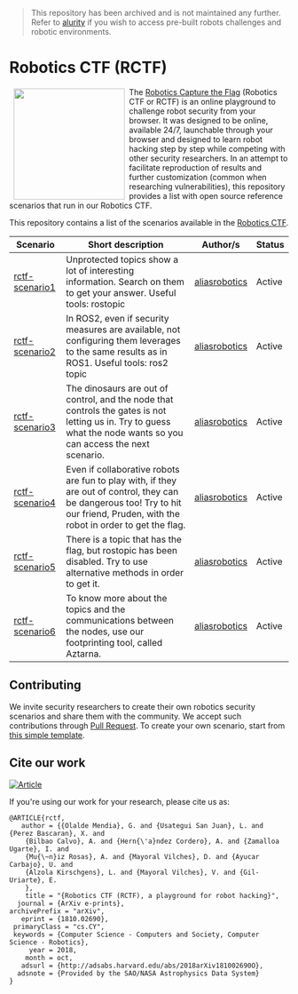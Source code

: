 > This repository has been archived and is not maintained any further. Refer to [alurity](https://aliasrobotics.com/alurity.php) if you wish to access pre-built robots challenges and robotic environments.

# Robotics CTF (RCTF)

<a href="http://www.aliasrobotics.com"><img src="https://camo.githubusercontent.com/668b5509ecf6909d4f900ee5be2eed822f5cf410/68747470733a2f2f7777772e6d617373726f626f746963732e6f72672f77702d636f6e74656e742f75706c6f6164732f323031392f30312f416c6961732d6c6f676f2e706e67" align="left" hspace="8" vspace="2" width="200"></a>



The [Robotics Capture the Flag](https://aliasrobotics.com/ctf.htm) (Robotics CTF or RCTF) is an online playground to challenge robot security from your browser. It was designed to be online, available 24/7, launchable through your browser and designed to learn robot hacking step by step while competing with other security researchers. In an attempt to facilitate reproduction of results and further customization (common when researching vulnerabilities), this repository provides a list with open source reference scenarios that run in our Robotics CTF.

This repository contains a list of the scenarios available in the [Robotics CTF](http://rctf.aliasrobotics.com).

| Scenario | Short description | Author/s | Status |
|-----|-----|------|------|
| [rctf-scenario1](https://github.com/aliasrobotics/rctf-scenario1) | Unprotected topics show a lot of interesting information. Search on them to get your answer. Useful tools: rostopic  | [aliasrobotics](https://github.com/aliasrobotics)  | Active |
| [rctf-scenario2](https://github.com/aliasrobotics/rctf-scenario2) | In ROS2, even if security measures are available, not configuring them leverages to the same results as in ROS1. Useful tools: ros2 topic | [aliasrobotics](https://github.com/aliasrobotics) | Active |
| [rctf-scenario3](https://github.com/aliasrobotics/rctf-scenario3) |  The dinosaurs are out of control, and the node that controls the gates is not letting us in. Try to guess what the node wants so you can access the next scenario. | [aliasrobotics](https://github.com/aliasrobotics) | Active |
| [rctf-scenario4](https://github.com/aliasrobotics/rctf-scenario4) | Even if collaborative robots are fun to play with, if they are out of control, they can be dangerous too! Try to hit our friend, Pruden, with the robot in order to get the flag. | [aliasrobotics](https://github.com/aliasrobotics) | Active |
| [rctf-scenario5](https://github.com/aliasrobotics/rctf-scenario5) | There is a topic that has the flag, but rostopic has been disabled. Try to use alternative methods in order to get it. | [aliasrobotics](https://github.com/aliasrobotics) | Active |
| [rctf-scenario6](https://github.com/aliasrobotics/rctf-scenario6) | To know more about the topics and the communications between the nodes, use our footprinting tool, called Aztarna. | [aliasrobotics](https://github.com/aliasrobotics) | Active |

## Contributing
We invite security researchers to create their own robotics security scenarios and share them with the community. We accept such contributions through [Pull Request](https://github.com/aliasrobotics/rctf/pulls). To create your own scenario, start from [this simple template](https://github.com/aliasrobotics/rctf-scenario1).

## Cite our work

[![Article](https://img.shields.io/badge/article-arxiv%3A1812.09490-red.svg)](https://arxiv.org/pdf/1810.02690.pdf)

If you're using our work for your research, please cite us as:
```
@ARTICLE{rctf,
   author = {{Olalde Mendia}, G. and {Usategui San Juan}, L. and {Perez Bascaran}, X. and
	{Bilbao Calvo}, A. and {Hern{\'a}ndez Cordero}, A. and {Zamalloa Ugarte}, I. and
	{Mu{\~n}iz Rosas}, A. and {Mayoral Vilches}, D. and {Ayucar Carbajo}, U. and
	{Alzola Kirschgens}, L. and {Mayoral Vilches}, V. and {Gil-Uriarte}, E.
	},
    title = "{Robotics CTF (RCTF), a playground for robot hacking}",
  journal = {ArXiv e-prints},
archivePrefix = "arXiv",
   eprint = {1810.02690},
 primaryClass = "cs.CY",
 keywords = {Computer Science - Computers and Society, Computer Science - Robotics},
     year = 2018,
    month = oct,
   adsurl = {http://adsabs.harvard.edu/abs/2018arXiv181002690O},
  adsnote = {Provided by the SAO/NASA Astrophysics Data System}
}
```

